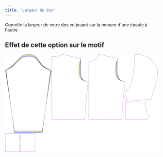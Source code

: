 ```yaml
---
title: "Largeur du dos"
---
```


Contrôle la largeur de votre dos en jouant sur la mesure d'une épaule à l'autre

## Effet de cette option sur le motif

![Cette image montre l'effet de cette option en superposant plusieurs variantes qui ont une valeur différente pour cette option](huey_acrossbackfactor_sample.svg "Effet de cette option sur le motif")
